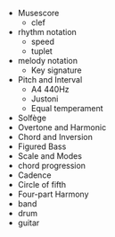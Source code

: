 
* Musescore
  * clef
* rhythm notation
  * speed
  * tuplet
* melody notation
  * Key signature
* Pitch and Interval
  * A4 440Hz
  * Justoni
  * Equal temperament
* Solfège
* Overtone and Harmonic
* Chord and Inversion
* Figured Bass
* Scale and Modes
* chord progression
* Cadence
* Circle of fifth
* Four-part Harmony
* band
* drum
* guitar
